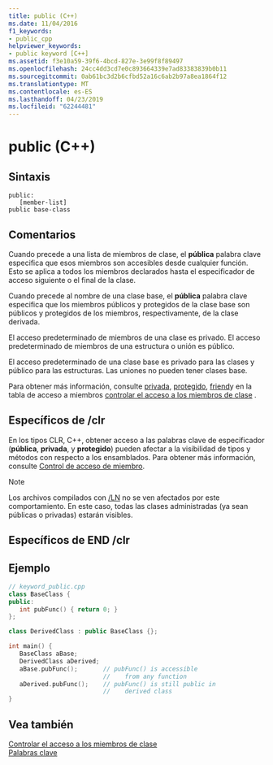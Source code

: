 ```yaml
---
title: public (C++)
ms.date: 11/04/2016
f1_keywords:
- public_cpp
helpviewer_keywords:
- public keyword [C++]
ms.assetid: f3e10a59-39f6-4bcd-827e-3e99f8f89497
ms.openlocfilehash: 24cc4dd3cd7e0c893664339e7ad83383839b0b11
ms.sourcegitcommit: 0ab61bc3d2b6cfbd52a16c6ab2b97a8ea1864f12
ms.translationtype: MT
ms.contentlocale: es-ES
ms.lasthandoff: 04/23/2019
ms.locfileid: "62244481"
---
```

# <a name="public-c"></a>public (C++)

## <a name="syntax"></a>Sintaxis

```
public:
   [member-list]
public base-class
```

## <a name="remarks"></a>Comentarios

Cuando precede a una lista de miembros de clase, el **pública** palabra clave especifica que esos miembros son accesibles desde cualquier función. Esto se aplica a todos los miembros declarados hasta el especificador de acceso siguiente o el final de la clase.

Cuando precede al nombre de una clase base, el **pública** palabra clave especifica que los miembros públicos y protegidos de la clase base son públicos y protegidos de los miembros, respectivamente, de la clase derivada.

El acceso predeterminado de miembros de una clase es privado. El acceso predeterminado de miembros de una estructura o unión es público.

El acceso predeterminado de una clase base es privado para las clases y público para las estructuras. Las uniones no pueden tener clases base.

Para obtener más información, consulte [privada](../cpp/private-cpp.md), [protegido](../cpp/protected-cpp.md), [friend](../cpp/friend-cpp.md)y en la tabla de acceso a miembros [controlar el acceso a los miembros de clase](member-access-control-cpp.md) .

## <a name="clr-specific"></a>Específicos de /clr

En los tipos CLR, C++, obtener acceso a las palabras clave de especificador (**pública**, **privada**, y **protegido**) pueden afectar a la visibilidad de tipos y métodos con respecto a los ensamblados. Para obtener más información, consulte [Control de acceso de miembro](member-access-control-cpp.md).

> [!NOTE]
>  Los archivos compilados con [/LN](../build/reference/ln-create-msil-module.md) no se ven afectados por este comportamiento. En este caso, todas las clases administradas (ya sean públicas o privadas) estarán visibles.

## <a name="end-clr-specific"></a>Específicos de END /clr

## <a name="example"></a>Ejemplo

```cpp
// keyword_public.cpp
class BaseClass {
public:
   int pubFunc() { return 0; }
};

class DerivedClass : public BaseClass {};

int main() {
   BaseClass aBase;
   DerivedClass aDerived;
   aBase.pubFunc();       // pubFunc() is accessible
                          //    from any function
   aDerived.pubFunc();    // pubFunc() is still public in
                          //    derived class
}
```

## <a name="see-also"></a>Vea también

[Controlar el acceso a los miembros de clase](member-access-control-cpp.md)<br/>
[Palabras clave](../cpp/keywords-cpp.md)